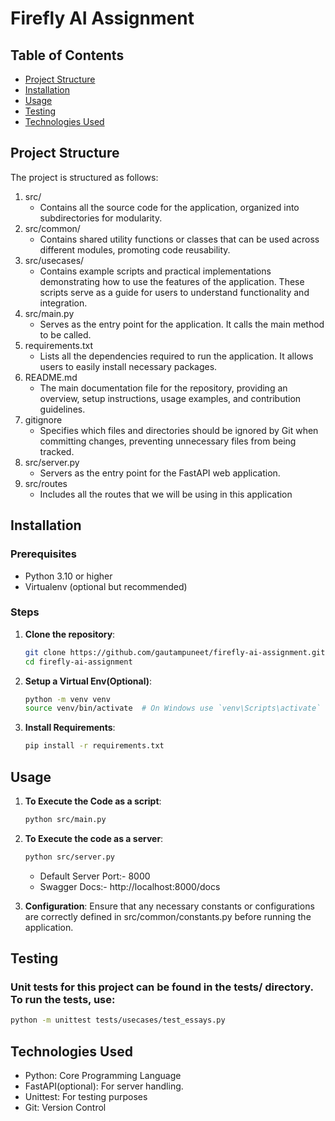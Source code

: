 # Firefly AI Assignment

## Table of Contents

- [Project Structure](#project-structure)
- [Installation](#installation)
- [Usage](#usage)
- [Testing](#testing)
- [Technologies Used](#technologies-used)

## Project Structure

The project is structured as follows:

1. src/ 
   * Contains all the source code for the application, organized into subdirectories for modularity.
2. src/common/
   * Contains shared utility functions or classes that can be used across different modules, promoting code reusability.
3. src/usecases/ 
   * Contains example scripts and practical implementations demonstrating how to use the features of the application. These scripts serve as a guide for users to understand functionality and integration.
4. src/main.py 
   * Serves as the entry point for the application. It calls the main method to be called.
5. requirements.txt 
   * Lists all the dependencies required to run the application. It allows users to easily install necessary packages.
6. README.md 
   * The main documentation file for the repository, providing an overview, setup instructions, usage examples, and contribution guidelines.
7. gitignore
   * Specifies which files and directories should be ignored by Git when committing changes, preventing unnecessary files from being tracked.
8. src/server.py
   * Servers as the entry point for the FastAPI web application.
9. src/routes
   * Includes all the routes that we will be using in this application

## Installation

### Prerequisites

- Python 3.10 or higher
- Virtualenv (optional but recommended)

### Steps

1. **Clone the repository**:
   ```bash
   git clone https://github.com/gautampuneet/firefly-ai-assignment.git
   cd firefly-ai-assignment
   ```

2. **Setup a Virtual Env(Optional)**:
   ```bash
   python -m venv venv
   source venv/bin/activate  # On Windows use `venv\Scripts\activate`
   ```

3. **Install Requirements**:
   ```bash
   pip install -r requirements.txt
   ```

## Usage

1. **To Execute the Code as a script**:
   ```bash
   python src/main.py
   ```

2. **To Execute the code as a server**:
   ```bash
   python src/server.py
   ```
   - Default Server Port:- 8000
   - Swagger Docs:- http://localhost:8000/docs

3. **Configuration**:
   Ensure that any necessary constants or configurations are correctly defined in src/common/constants.py before running the application.

## Testing

### Unit tests for this project can be found in the tests/ directory. To run the tests, use:
   ```bash
   python -m unittest tests/usecases/test_essays.py
   
   ```

## Technologies Used

   * Python: Core Programming Language
   * FastAPI(optional): For server handling.
   * Unittest: For testing purposes
   * Git: Version Control
